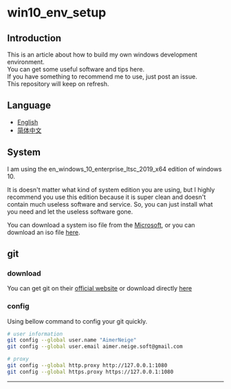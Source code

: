 # win10_env_setup

## Introduction

This is an article about how to build my own windows development environment.\
You can get some useful software and tips here.\
If you have something to recommend me to use, just post an issue.\
This repository will keep on refresh.

## Language

- [English](README.md)
- [简体中文](README-CN.md)

## System

I am using the en_windows_10_enterprise_ltsc_2019_x64 edition of windows 10.

It is doesn't matter what kind of system edition you are using, but I highly recommend you use this edition because it is super clean and doesn't contain much useless software and service. So, you can just install what you need and let the useless software gone.

You can download a system iso file from the [Microsoft][1], or you can download an iso file [here][2].

## git

### download

You can get git on their [official website][3] or download directly [here][4]

### config

Using bellow command to config your git quickly.

```bash
# user information
git config --global user.name "AimerNeige"
git config --global user.email aimer.neige.soft@gmail.com

# proxy
git config --global http.proxy http://127.0.0.1:1080
git config --global https.proxy https://127.0.0.1:1080
```

---

[1]: https://www.microsoft.com/en-us/evalcenter/evaluate-windows-10-enterprise "Download ISO from Microsoft"
[2]: https://www.reddit.com/r/Windows10LTSC/comments/hf58ut/windows_10_ltsc_iso_download/ "Download ISO from Reddit"
[3]: https://git-scm.com/ "Home page for git"
[4]: https://git-scm.com/download/win "Download git for windows"
